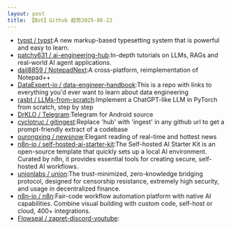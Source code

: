 ```yaml
---
layout: post
title: 【Bot】Github 趋势2025-06-22
---
```


* [typst / typst](https://github.com/typst/typst):A new markup-based typesetting system that is powerful and easy to learn.
* [patchy631 / ai-engineering-hub](https://github.com/patchy631/ai-engineering-hub):In-depth tutorials on LLMs, RAGs and real-world AI agent applications.
* [dail8859 / NotepadNext](https://github.com/dail8859/NotepadNext):A cross-platform, reimplementation of Notepad++
* [DataExpert-io / data-engineer-handbook](https://github.com/DataExpert-io/data-engineer-handbook):This is a repo with links to everything you'd ever want to learn about data engineering
* [rasbt / LLMs-from-scratch](https://github.com/rasbt/LLMs-from-scratch):Implement a ChatGPT-like LLM in PyTorch from scratch, step by step
* [DrKLO / Telegram](https://github.com/DrKLO/Telegram):Telegram for Android source
* [cyclotruc / gitingest](https://github.com/cyclotruc/gitingest):Replace 'hub' with 'ingest' in any github url to get a prompt-friendly extract of a codebase
* [ourongxing / newsnow](https://github.com/ourongxing/newsnow):Elegant reading of real-time and hottest news
* [n8n-io / self-hosted-ai-starter-kit](https://github.com/n8n-io/self-hosted-ai-starter-kit):The Self-hosted AI Starter Kit is an open-source template that quickly sets up a local AI environment. Curated by n8n, it provides essential tools for creating secure, self-hosted AI workflows.
* [unionlabs / union](https://github.com/unionlabs/union):The trust-minimized, zero-knowledge bridging protocol, designed for censorship resistance, extremely high security, and usage in decentralized finance.
* [n8n-io / n8n](https://github.com/n8n-io/n8n):Fair-code workflow automation platform with native AI capabilities. Combine visual building with custom code, self-host or cloud, 400+ integrations.
* [Flowseal / zapret-discord-youtube](https://github.com/Flowseal/zapret-discord-youtube):
